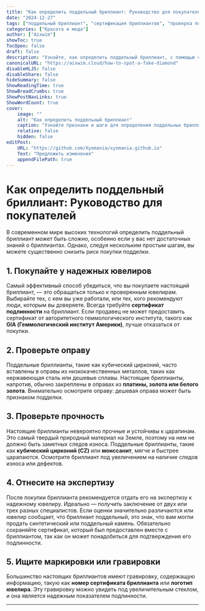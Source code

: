 ```yaml
---
title: "Как определить поддельный бриллиант: Руководство для покупателей"
date: "2024-12-27"
tags: ["поддельный бриллиант", "сертификация бриллиантов", "проверка подлинности бриллиантов", "как распознать поддельные бриллианты", "советы по покупке ювелирных изделий"]
categories: ["Красота и мода"]
author: ["Aixwim"]
showToc: true
TocOpen: false
draft: false
description: "Узнайте, как определить поддельный бриллиант, с помощью советов о сертификации, оправе и методах проверки подлинности."
canonicalURL: "https://aixwim.cloud/how-to-spot-a-fake-diamond"
disableHLJS: false
disableShare: false
hideSummary: false
ShowReadingTime: true
ShowBreadCrumbs: true
ShowPostNavLinks: true
ShowWordCount: true
cover:
    image: ""
    alt: "Как определить поддельный бриллиант"
    caption: "Узнайте признаки и шаги для определения поддельных бриллиантов перед покупкой."
    relative: false
    hidden: false
editPost:
    URL: "https://github.com/Xyomania/xyomania.github.io"
    Text: "Предложить изменения"
    appendFilePath: true
---
```


# Как определить поддельный бриллиант: Руководство для покупателей

В современном мире высоких технологий определить поддельный бриллиант может быть сложно, особенно если у вас нет достаточных знаний о бриллиантах. Однако, следуя нескольким простым шагам, вы можете существенно снизить риск покупки подделки.

## 1. **Покупайте у надежных ювелиров**

Самый эффективный способ убедиться, что вы покупаете настоящий бриллиант, — это обращаться только к проверенным ювелирам. Выбирайте тех, с кем вы уже работали, или тех, кого рекомендуют люди, которым вы доверяете. Всегда требуйте **сертификат подлинности** на бриллиант. Если продавец не может предоставить сертификат от авторитетного геммологического института, такого как **GIA (Геммологический институт Америки)**, лучше отказаться от покупки.

## 2. **Проверьте оправу**

Поддельные бриллианты, такие как кубический цирконий, часто вставлены в оправы из низкокачественных металлов, таких как нержавеющая сталь или дешевые сплавы. Настоящие бриллианты, напротив, обычно закреплены в оправах из **платины, золота или белого золота**. Внимательно осмотрите оправу: дешевая оправа может быть признаком подделки.

## 3. **Проверьте прочность**

Настоящие бриллианты невероятно прочные и устойчивы к царапинам. Это самый твердый природный материал на Земле, поэтому на нем не должно быть заметных следов износа. Поддельные бриллианты, такие как **кубический цирконий (CZ)** или **моиссанит**, мягче и быстрее царапаются. Осмотрите бриллиант под увеличением на наличие следов износа или дефектов.

## 4. **Отнесите на экспертизу**

После покупки бриллианта рекомендуется отдать его на экспертизу к надежному ювелиру. Идеально — получить заключение от двух или трех разных специалистов. Если оценки значительно различаются или ювелир сообщает, что бриллиант поддельный, это знак, что вам могли продать синтетический или поддельный камень. Обязательно сохраняйте сертификат, который был предоставлен вместе с бриллиантом, так как он может понадобиться для подтверждения его подлинности.

## 5. **Ищите маркировки или гравировки**

Большинство настоящих бриллиантов имеют гравировку, содержащую информацию, такую как **номер сертификата бриллианта** или **логотип ювелира**. Эту гравировку можно увидеть под увеличительным стеклом, и она является надежным показателем подлинности.

---
